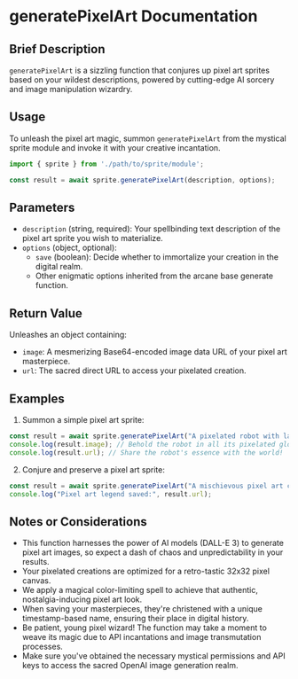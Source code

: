 # generatePixelArt Documentation

## Brief Description
`generatePixelArt` is a sizzling function that conjures up pixel art sprites based on your wildest descriptions, powered by cutting-edge AI sorcery and image manipulation wizardry.

## Usage
To unleash the pixel art magic, summon `generatePixelArt` from the mystical sprite module and invoke it with your creative incantation.

```javascript
import { sprite } from './path/to/sprite/module';

const result = await sprite.generatePixelArt(description, options);
```

## Parameters
- `description` (string, required): Your spellbinding text description of the pixel art sprite you wish to materialize.
- `options` (object, optional):
  - `save` (boolean): Decide whether to immortalize your creation in the digital realm.
  - Other enigmatic options inherited from the arcane base generate function.

## Return Value
Unleashes an object containing:
- `image`: A mesmerizing Base64-encoded image data URL of your pixel art masterpiece.
- `url`: The sacred direct URL to access your pixelated creation.

## Examples

1. Summon a simple pixel art sprite:
```javascript
const result = await sprite.generatePixelArt("A pixelated robot with laser eyes");
console.log(result.image); // Behold the robot in all its pixelated glory!
console.log(result.url); // Share the robot's essence with the world!
```

2. Conjure and preserve a pixel art sprite:
```javascript
const result = await sprite.generatePixelArt("A mischievous pixel art cat riding a unicorn", { save: true });
console.log("Pixel art legend saved:", result.url);
```

## Notes or Considerations
- This function harnesses the power of AI models (DALL-E 3) to generate pixel art images, so expect a dash of chaos and unpredictability in your results.
- Your pixelated creations are optimized for a retro-tastic 32x32 pixel canvas.
- We apply a magical color-limiting spell to achieve that authentic, nostalgia-inducing pixel art look.
- When saving your masterpieces, they're christened with a unique timestamp-based name, ensuring their place in digital history.
- Be patient, young pixel wizard! The function may take a moment to weave its magic due to API incantations and image transmutation processes.
- Make sure you've obtained the necessary mystical permissions and API keys to access the sacred OpenAI image generation realm.
